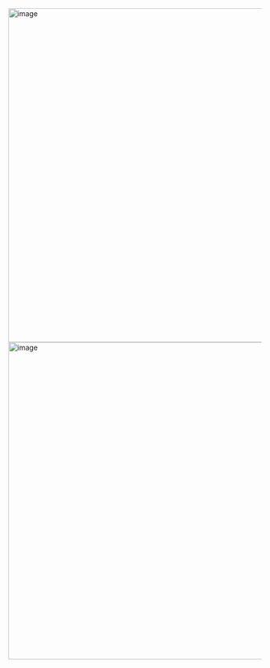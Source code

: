 <img width="663" alt="image" src="https://github.com/boyeonJ/ResponsiveWeb/assets/32887635/952739a4-15a2-4d74-a1d9-b72fd6791a9f">

<img width="630" alt="image" src="https://github.com/boyeonJ/ResponsiveWeb/assets/32887635/ce488bd9-a0ea-43b8-b5f4-e96e5a22441a">
